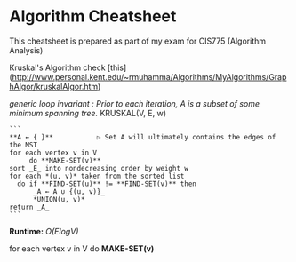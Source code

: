 # Algorithm Cheatsheet

This cheatsheet is prepared as part of my exam for CIS775 (Algorithm Analysis)

  Kruskal's Algorithm
  check [this] (http://www.personal.kent.edu/~rmuhamma/Algorithms/MyAlgorithms/GraphAlgor/kruskalAlgor.htm)

  _generic loop invariant :_ *Prior to each iteration, A is a subset of some minimum spanning tree.*
    KRUSKAL(V, E, w)

    ```
    **A ← { }**           ▷ Set A will ultimately contains the edges of the MST
    for each vertex v in V
         do **MAKE-SET(v)**
    sort _E_ into nondecreasing order by weight w
    for each *(u, v)* taken from the sorted list
      do if **FIND-SET(u)** != **FIND-SET(v)** then
          _A ← A ∪ {(u, v)}_
          *UNION(u, v)*
    return _A_
    ```
**Runtime:** *O(ElogV)*

for each vertex v in V
     do **MAKE-SET(v)**
